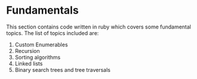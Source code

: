# Fundamentals

This section contains code written in ruby which covers some fundamental topics. The list of topics included are:

1) Custom Enumerables
2) Recursion
3) Sorting algorithms
4) Linked lists
6) Binary search trees and tree traversals
